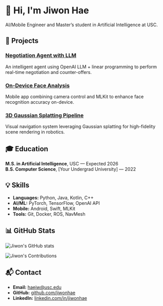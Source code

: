 # 👋 Hi, I'm Jiwon Hae

AI/Mobile Engineer and Master’s student in Artificial Intelligence at USC.

## 🚀 Projects

### [Negotiation Agent with LLM](https://github.com/jiwonhae/negotiation-agent)
An intelligent agent using OpenAI LLM + linear programming to perform real-time negotiation and counter-offers.

### [On-Device Face Analysis](https://github.com/jiwonhae/on-device-face)
Mobile app combining camera control and MLKit to enhance face recognition accuracy on-device.

### [3D Gaussian Splatting Pipeline](https://github.com/jiwonhae/3d-gaussian-splatting)
Visual navigation system leveraging Gaussian splatting for high-fidelity scene rendering in robotics.

## 🎓 Education

**M.S. in Artificial Intelligence**, USC — Expected 2026  
**B.S. Computer Science**, [Your Undergrad University] — 2022

## 💡 Skills

- **Languages:** Python, Java, Kotlin, C++  
- **AI/ML:** PyTorch, TensorFlow, OpenAI API  
- **Mobile:** Android, Swift, MLKit  
- **Tools:** Git, Docker, ROS, NavMesh


## 📊 GitHub Stats

![Jiwon's GitHub stats](https://github-readme-stats.vercel.app/api?username=jiwonhae&show_icons=true&theme=default&hide=stars&count_private=true)

![Jiwon's Contributions](https://github-readme-streak-stats.herokuapp.com/?user=jiwonhae)

## 📬 Contact

- **Email:** haejw@usc.edu  
- **GitHub:** [github.com/jiwonhae](https://github.com/jiwonhae)  
- **LinkedIn:** [linkedin.com/in/jiwonhae](https://linkedin.com/in/jiwonhae)
